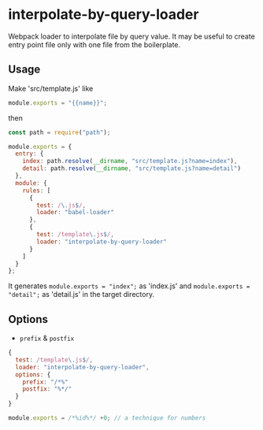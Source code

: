 # interpolate-by-query-loader

Webpack loader to interpolate file by query value. It may be useful to create entry point file only with one file from the boilerplate.

## Usage

Make 'src/template.js' like

```javascript
module.exports = "{{name}}";
```

then

```javascript
const path = require("path");

module.exports = {
  entry: {
    index: path.resolve(__dirname, "src/template.js?name=index"),
    detail: path.resolve(__dirname, "src/template.js?name=detail")
  },
  module: {
    rules: [
      {
        test: /\.js$/,
        loader: "babel-loader"
      },
      {
        test: /template\.js$/,
        loader: "interpolate-by-query-loader"
      }
    ]
  }
};
```

It generates `module.exports = "index";` as 'index.js' and `module.exports = "detail";` as 'detail.js' in the target directory.

## Options

- `prefix` & `postfix`

```javascript
{
  test: /template\.js$/,
  loader: "interpolate-by-query-loader",
  options: {
    prefix: "/*%"
    postfix: "%*/"
  }
}
```

```javascript
module.exports = /*%id%*/ +0; // a technique for numbers
```
